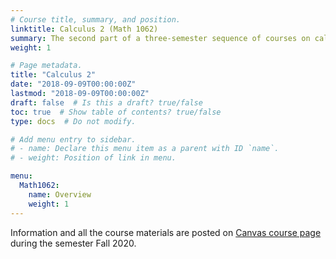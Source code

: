 ```yaml
---
# Course title, summary, and position.
linktitle: Calculus 2 (Math 1062)
summary: The second part of a three-semester sequence of courses on calculus (Math 1061/1060, 1062, 2063) for students in engineering and science. Topics covered include techniques of integration, applications of the integral, sequences and series, parametric curves, and polar coordinates.
weight: 1

# Page metadata.
title: "Calculus 2"
date: "2018-09-09T00:00:00Z"
lastmod: "2018-09-09T00:00:00Z"
draft: false  # Is this a draft? true/false
toc: true  # Show table of contents? true/false
type: docs  # Do not modify.

# Add menu entry to sidebar.
# - name: Declare this menu item as a parent with ID `name`.
# - weight: Position of link in menu.

menu:
  Math1062:
    name: Overview
    weight: 1
---
```


Information and all the course materials are posted on [Canvas course page](https://uc.instructure.com/courses/1414428) during the semester Fall 2020.
